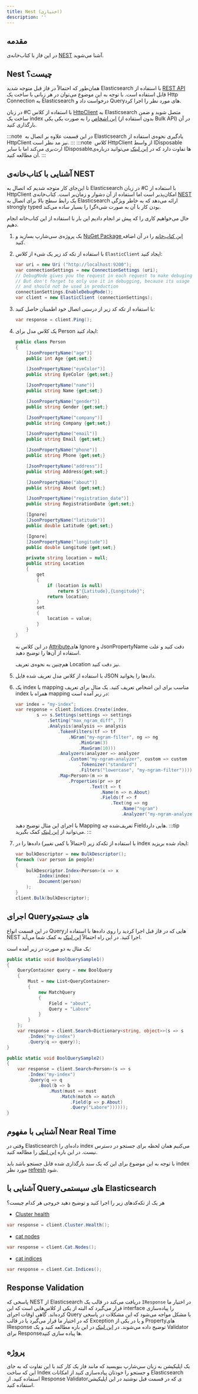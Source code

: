 ```yaml
---
title: Nest (اختیاری)
description: ''
---
```

## مقدمه

در این فاز با کتاب‌خانه‌ی
[NEST](https://www.elastic.co/guide/en/elasticsearch/client/net-api/current/nest.html)
آشنا می‌شوید.

## Nest چیست؟

همان‌طور که احتمالاً در فاز قبل متوجه شدید Elasticsearch
با استفاده از [REST API](https://www.elastic.co/guide/en/elasticsearch/reference/current/rest-apis.html)
قابل استفاده است.
با توجه به این موضوع می‌توان در هر زبانی با ساخت یک Http Connection
به Elasticsearch
درخواست داد و Queryهای
مورد نظر را اجرا کرد.

در زبان #C
با استفاده از کلاس [HttpClient](https://docs.microsoft.com/en-us/dotnet/api/system.net.http.httpclient?view=netcore-3.1)
به Elasticsearch
متصل شوید و ضمن ساخت یک index
[این اشخاص](/datasets/Phase09-Elasticsearch/people.json)
را به صورت یکی یکی (بدون استفاده از Bulk API)
در آن بارگذاری کنید.

:::note ‌
در این قسمت علاوه بر اتصال به Elasticsearch
یادگیری نحوه‌ی استفاده از HttpClient
نیز مد نظر است.
:::
:::note ‌
کلاس HttpClient
از واسط IDisposable
ارث‌بری می‌کند اما با سایر IDisposableها
تفاوت دارد که در [این لینک](https://medium.com/@nuno.caneco/c-httpclient-should-not-be-disposed-or-should-it-45d2a8f568bc)
می‌توانید درباره‌ی آن مطالعه کنید.
:::

## آشنایی با کتاب‌خانه‌ی NEST

تا این‌جای کار متوجه شدیم که اتصال به Elasticsearch
در زبان #C
با استفاده از HttpClient
امکان‌پذیر است اما استفاده از آن دشوار و زمان‌بر است. کتاب‌خانه‌ی [NEST](https://www.elastic.co/guide/en/elasticsearch/client/net-api/current/nest.html)
یک رابط سطح بالا برای اتصال به Elasticsearch
ارائه می‌دهد که به خاطر ویژگی strongly typed
بودن کار با آن به صورت شیءگرا را بسیار ساده می‌کند.

حال می‌خواهیم کاری را که پیش تر انجام دادیم این بار با استفاده از این کتاب‌خانه انجام دهیم.

1. یک پروژه‌ی سی‌شارپ بسازید و
    [NuGet Package این کتاب‌خانه](https://www.nuget.org/packages/NEST/)
    را در آن اضافه کنید.

1. با استفاده از تکه کد زیر یک شیء از کلاس `ElasticClient`
    ایجاد کنید:

    ```csharp
    var uri = new Uri ("http://localhost:9200");
    var connectionSettings = new ConnectionSettings (uri);
    // DebugMode gives you the request in each request to make debuging easier
    // But don't forget to only use it in debugging, because its usage has some overhead
    // and should not be used in production
    connectionSettings.EnableDebugMode();
    var client = new ElasticClient (connectionSettings);
    ```

1. با استفاده از تکه کد زیر از درستی اتصال خود اطمینان حاصل کنید:

    ```csharp
    var response = client.Ping();
    ```

1. یک کلاس مدل برای Person
    ایجاد کنید:

    ```csharp
    public class Person 
    {
        [JsonPropertyName("age")]
        public int Age {get;set;}

        [JsonPropertyName("eyeColor")]
        public string EyeColor {get;set;}

        [JsonPropertyName("name")]
        public string Name {get;set;}

        [JsonPropertyName("gender")]
        public string Gender {get;set;}

        [JsonPropertyName("company")]
        public string Company {get;set;}

        [JsonPropertyName("email")]
        public string Email {get;set;}

        [JsonPropertyName("phone")]
        public string Phone {get;set;}

        [JsonPropertyName("address")]
        public string Address{get;set;}

        [JsonPropertyName("about")]
        public string About {get;set;}

        [JsonPropertyName("registration_date")]
        public string RegistrationDate {get;set;}

        [Ignore]
        [JsonPropertyName("latitude")]
        public double Latitude {get;set;}

        [Ignore]
        [JsonPropertyName("longitude")]
        public double Longitude {get;set;}

        private string location = null;
        public string Location
        {
            get
            {
                if (location is null)
                    return $"{Latitude},{Longitude}";
                return location;
            }
            set
            {
                location = value;
            }
        } 
    }
    ```

    در این کلاس به [Attribute](https://docs.microsoft.com/en-us/dotnet/csharp/programming-guide/concepts/attributes/)های
    Ignore
    و JsonPropertyName
    دقت کنید و علت استفاده از آن‌ها را توضیح دهید.

    هم‌چنین به نحوه‌ی تعریف Location
    نیز دقت کنید.

1. با استفاده از کلاس مدل تعریف شده فایل JSON
    داده‌ها را بخوانید.

1. یک index
    با mapping
    مناسب برای این اشخاص تعریف کنید.
    یک مثال برای تعریف index
    همراه با mapping
    در زیر آمده است:

    ```csharp
    var index = "my-index";
    var response = client.Indices.Create(index,
            s => s.Settings(settings => settings
                .Setting("max_ngram_diff", 7)
                .Analysis(analysis => analysis
                    .TokenFilters(tf => tf
                        .NGram("my-ngram-filter", ng => ng
                            .MinGram(3)
                            .MaxGram(10)))
                    .Analyzers(analyzer => analyzer
                        .Custom("my-ngram-analyzer", custom => custom
                            .Tokenizer("standard")
                            .Filters("lowercase", "my-ngram-filter")))))
                    .Map<Person>(m => m
                        .Properties(pr => pr
                                .Text(t => t
                                    .Name(n => n.About)
                                    .Fields(f => f
                                        .Text(ng => ng
                                            .Name("ngram")
                                            .Analyzer("my-ngram-analyzer")))))));
    ```

    با اجرای این مثال توضیح دهید Mapping
    تعریف‌شده چه Fieldهایی
    دارد.
    :::tip ‌
    می‌توانید از [این لینک](https://www.elastic.co/guide/en/elasticsearch/client/net-api/current/multi-fields.html)
    کمک بگیرید.
    :::
1. با استفاده از تکه‌کد زیر (احتمالاً با کمی تغییر)
    داده‌ها را در index
    ایجاد شده بریزید:

    ```csharp
    var bulkDescriptor = new BulkDescriptor();
    foreach (var person in people)
    {
        bulkDescriptor.Index<Person>(x => x
            .Index(index)
            .Document(person)
        );
    }
    client.Bulk(bulkDescriptor);
    ```

## اجرای Queryهای جستجو

در این قسمت انواع Queryهایی
که در فاز قبل اجرا کردید را روی داده‌ها با استفاده از NEST
اجرا کنید. در این راه احتمالاً [این لینک](https://www.elastic.co/guide/en/elasticsearch/client/net-api/current/query-dsl.html)
به کمک شما می‌آید.

یک مثال به دو صورت در زیر آمده است:

```csharp
public static void BoolQuerySample1()
{
    QueryContainer query = new BoolQuery
    {
        Must = new List<QueryContainer>
        {
            new MatchQuery
            {
                Field = "about",
                Query = "Labore"
            }
        }
    };
    var response = client.Search<Dictionary<string, object>>(s => s
        .Index("my-index")
        .Query(q => query));
}

public static void BoolQuerySample2()
{
    var response = client.Search<Person>(s => s
        .Index("my-index")
        .Query(q => q
            .Bool(b => b
                .Must(must => must
                    .Match(match => match
                        .Field(p => p.About)
                        .Query("Labore"))))));
}
```

## آشنایی با مفهوم Near Real Time

وقتی در Elasticsearch
داده‌ای را index
می‌کنیم همان لحظه برای جستجو در دسترس نیست. در این باره [این لینک](https://www.elastic.co/guide/en/elasticsearch/reference/master/near-real-time.html)
را مطالعه کنید.

با توجه به این موضوع برای این که یک سند بارگذاری شده قابل جستجو باشد باید index
مورد نظر [refresh](https://www.elastic.co/guide/en/elasticsearch/reference/master/indices-refresh.html)
شود.

## آشنایی با Queryهای سیستمی Elasticsearch

هر یک از تکه‌کدهای زیر را اجرا کنید و توضیح دهید خروجی هر کدام چیست؟

* [Cluster health](https://www.elastic.co/guide/en/elasticsearch/reference/current/cluster-health.html)

```csharp
var response = client.Cluster.Health();
```

* [cat nodes](https://www.elastic.co/guide/en/elasticsearch/reference/current/cat-nodes.html)

```csharp
var response = client.Cat.Nodes();
```

* [cat indices](https://www.elastic.co/guide/en/elasticsearch/reference/current/cat-indices.html)

```csharp
var response = client.Cat.Indices();
```

## Response Validation

پاسخی که NEST
از Elasticsearch
دریافت می‌کند در قالب یک `IResponse`
در اختیار ما قرار می‌گیرد که البته از یکی از کلاس‌هایی است که این interface
را پیاده‌سازی کرده‌اند.
گاهی اوقات اجرای Query
با مشکل مواجه می‌شود که این مشکلات در پاسخی که در اختیار ما قرار می‌گیرد یا در قالب Exception
و یا در یکی از Propertyهای
IResponse
توضیح داده می‌شوند. در [این لینک](https://www.elastic.co/guide/en/elasticsearch/client/net-api/1.x/handling-responses.html)
در این باره مطالعه کنید و یک Validator
برای Responseها
پیاده سازی کنید.

## پروژه

یک اپلیکیشن به زبان سی‌شارپ بنویسید که مانند فاز یک کار کند با این تفاوت که به جای این که ساخت Index
و جستجو را خودتان پیاده‌سازی کنید از امکانات Elasticsearch
استفاده کنید.
از Response Validatorی
که در قسمت قبل نوشتید در این اپلیکیشن استفاده کنید.

